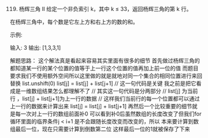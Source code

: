 119. 杨辉三角 II
给定一个非负索引 k，其中 k ≤ 33，返回杨辉三角的第 k 行。

在杨辉三角中，每个数是它左上方和右上方的数的和。

示例:

输入: 3
输出: [1,3,3,1]

解题思路：
这个解法真是看起来容易其实里面有很多的细节
首先做过杨辉三角的都知道某一行的某个位置的值等于上一行这个位置的值再加上前一位的值
而题目要求我们不使用额外空间所以这里做的就是就地对同一个集合的相同位置进行来回替换
list.unshift(0)
list[j] = list[j] + list[j+1]
// 这一句代码是关键 我之前是把它看成是一维数组结果怎么都理解不了
// 其实这一句代码是分两部分
// list[j] 为当前行 ，list[j] + list[j+1]为上一行的数据
// 这样我们当前行的每一个位置都可以通过上一行的数据来计算出来
list[j] = list[j] + list[j+1]
再然后一个比较重要的细节就是每一次对上一行的数组前面补0
可以看到补0后虽然数组的长度改变了但我们for循环里面的临界条件j < i+1
是不会跟随长度改变而改变的，所以 本来要计算到数组最后一位，现在只需要计算到倒数第二位
这样最后一位的1就被保存了下来
